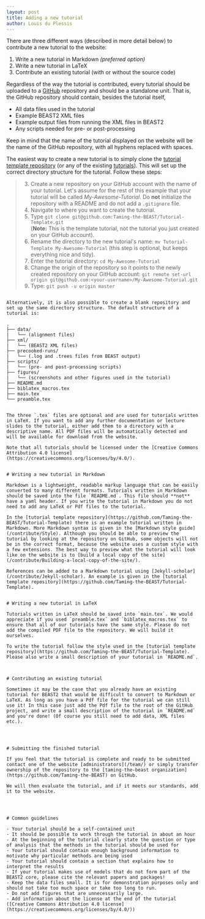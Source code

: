 ```yaml
---
layout: post
title: Adding a new tutorial
author: Louis du Plessis
---
```


There are three different ways (described in more detail below) to contribute a new tutorial to the website:

1. Write a new tutorial in Markdown *(preferred option)*
2. Write a new tutorial in LaTeX
3. Contribute an existing tutorial (with or without the source code)

Regardless of the way the tutorial is contributed, every tutorial should be uploaded to a [GitHub](http://www.github.com) repository and should be a standalone unit. That is, the GitHub repository should contain, besides the tutorial itself,

- All data files used in the tutorial
- Example BEAST2 XML files
- Example output files from running the XML files in BEAST2
- Any scripts needed for pre- or post-processing

Keep in mind that the name of the tutorial displayed on the website will be the name of the GitHub repository, with all hyphens replaced with spaces.

The easiest way to create a new tutorial is to simply clone the [tutorial template repository](https://github.com/Taming-the-BEAST/Tutorial-Template) (or any of the existing [tutorials](/tutorials/)). This will set up the correct directory structure for the tutorial. Follow these steps:

> 3. Create a new repository on your GitHub account with the name of your tutorial. Let's assume for the rest of this example that your tutorial will be called *My-Awesome-Tutorial*. Do **not** initialize the repository with a README and do not add a `.gitignore` file.
> 2. Navigate to where you want to create the tutorial.
> 1. Type `git clone git@github.com:Taming-the-BEAST/Tutorial-Template.git` <br>(**Note:** This is the template tutorial, not the tutorial you just created on your GitHub account).
> 2. Rename the directory to the new tutorial's name: `mv Tutorial-Template My-Awesome-Tutorial` (this step is optional, but keeps everything nice and tidy).
> 2. Enter the tutorial directory: `cd My-Awesome-Tutorial`
> 4. Change the origin of the repository so it points to the newly created repository on your GitHub account: `git remote set-url origin git@github.com:<your-username>/My-Awesome-Tutorial.git`
> 6. Type: `git push -u origin master`
```

Alternatively, it is also possible to create a blank repository and set up the same directory structure. The default structure of a tutorial is: 

```
	.
	├── data/
	|   └── (alignment files)
	├── xml/
	|   └── (BEAST2 XML files)
	├── precooked-runs/
	|   └── (.log and .trees files from BEAST output)
	├── scripts/
	|   └── (pre- and post-processing scripts)
	├── figures/
	|   └── (screenshots and other figures used in the tutorial)
	├── README.md
	├── biblatex_macros.tex
	├── main.tex
	└── preamble.tex

```

The three `.tex` files are optional and are used for tutorials written in LaTeX. If you want to add any further documentation or lecture slides to the tutorial, either add them to a directory with a descriptive name. All PDF files will be automatically detected and will be available for download from the website.

Note that all tutorials should be licensed under the [Creative Commons Attribution 4.0 license](https://creativecommons.org/licenses/by/4.0/). 


# Writing a new tutorial in Markdown

Markdown is a lightweight, readable markup language that can be easily converted to many different formats. Tutorials written in Markdown should be saved into the file `README.md`. This file should **not** have a yaml header. If you write the tutorial in Markdown you do not need to add any LaTeX or Pdf files to the tutorial. 

In the [tutorial template repository](https://github.com/Taming-the-BEAST/Tutorial-Template) there is an example tutorial written in Markdown. More Markdown syntax is given in the [Markdown style guide](/contribute/Style). Although you should be able to preview the tutorial by looking at the repository on GitHub, some objects will not be in the correct format, because the website uses a custom style with a few extensions. The best way to preview what the tutorial will look like on the website is to [build a local copy of the site](/contribute/Building-a-local-copy-of-the-site/). 

References can be added to a Markdown tutorial using [Jekyll-scholar](/contribute/Jekyll-scholar). An example is given in the [tutorial template repository](https://github.com/Taming-the-BEAST/Tutorial-Template). 


# Writing a new tutorial in LaTeX

Tutorials written in LaTeX should be saved into `main.tex`. We would appreciate if you used `preamble.tex` and `biblatex_macros.tex` to ensure that all of our tutorials have the same style. Please do not add the compiled PDF file to the repository. We will build it ourselves.

To write the tutorial follow the style used in the [tutorial template repository](https://github.com/Taming-the-BEAST/Tutorial-Template). Please also write a small description of your tutorial in `README.md`. 



# Contributing an existing tutorial

Sometimes it may be the case that you already have an existing tutorial for BEAST2 that would be difficult to convert to Markdown or LaTeX. As long as you have a Pdf file for the tutorial we can still use it! In this case just add the Pdf file to the root of the GitHub project, and write a small description of the tutorial in `README.md` and you're done! (Of course you still need to add data, XML files etc.). 




# Submitting the finished tutorial

If you feel that the tutorial is complete and ready to be submitted contact one of the website [administrators](/team/) or simply transfer ownership of the repository to the [taming-the-beast organization](https://github.com/Taming-the-BEAST) on GitHub. 

We will then evaluate the tutorial, and if it meets our standards, add it to the website.




# Common guidelines

- Your tutorial should be a self-contained unit
- It should be possible to work through the tutorial in about an hour
- At the beginning of the tutorial clearly state the question or type of analysis that the methods in the tutorial should be used for
- Your tutorial should contain enough background information to motivate why particular methods are being used
- Your tutorial should contain a section that explains how to interpret the results
- If your tutorial makes use of models that do not form part of the BEAST2 core, please cite the relevant papers and packages!
- Keep the data files small. It is for demonstration purposes only and should not take too much space or take too long to run. 
- Do not add figures that are unnecessarily large.
- Add information about the license at the end of the tutorial ([Creative Commons Attribution 4.0 license](https://creativecommons.org/licenses/by/4.0/))



